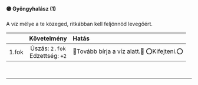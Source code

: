 #### 🟣 Gyöngyhalász (1)

A víz mélye a te közeged, ritkábban kell feljönnöd levegőért.

| |  Követelmény | Hatás  |
| :----------- | :-----------: | :----------- |
| 1.fok | Úszás: `2.fok`<br />Edzettség: `+2` | 👀Tovább bírja a víz alatt.👀 ⭕Kifejteni.⭕ |

<br />

---
